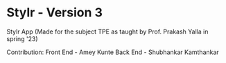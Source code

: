 # Stylr - Version 3
Stylr App (Made for the subject TPE as taught by Prof. Prakash Yalla in spring '23)

Contribution:
Front End - Amey Kunte
Back End - Shubhankar Kamthankar
